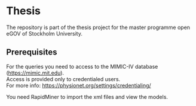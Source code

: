 # Thesis

The repository is part of the thesis project for the master programme open eGOV of Stockholm University.

## Prerequisites

For the queries you need to access to the MIMIC-IV database (https://mimic.mit.edu).  
Access is provided only to credentialed users.  
For more info: https://physionet.org/settings/credentialing/

You need RapidMiner to import the xml files and view the models.





